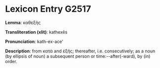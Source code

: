# Lexicon Entry G2517

**Lemma**: καθεξῆς

**Transliteration (xlit)**: kathexēs

**Pronunciation**: kath-ex-ace'

**Description**:
from κατά and ἑξῆς; thereafter, i.e. consecutively; as a noun (by ellipsis of noun) a subsequent person or time:--after(-ward), by (in) order.
